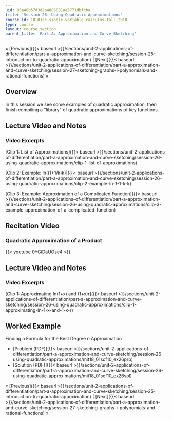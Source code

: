 ```yaml
---
uid: 83a48b57d3d2a4086881aa5771dbfcba
title: 'Session 26: Using Quadratic Approximations'
course_id: 18-01sc-single-variable-calculus-fall-2010
type: course
layout: course_section
parent_title: 'Part A: Approximation and Curve Sketching'
---
```


« [Previous]({{< baseurl >}}/sections/unit-2-applications-of-differentiation/part-a-approximation-and-curve-sketching/session-25-introduction-to-quadratic-appoximation) | [Next]({{< baseurl >}}/sections/unit-2-applications-of-differentiation/part-a-approximation-and-curve-sketching/session-27-sketching-graphs-i-polynomials-and-rational-functions) »

Overview
--------

In this session we see some examples of quadratic approximation, then finish compiling a "library" of quadratic approximations of key functions.

Lecture Video and Notes
-----------------------

### Video Excerpts

[Clip 1: List of Approximations]({{< baseurl >}}/sections/unit-2-applications-of-differentiation/part-a-approximation-and-curve-sketching/session-26-using-quadratic-approximations/clip-1-list-of-approximations)

[Clip 2: Example: ln((1+1/k)k)]({{< baseurl >}}/sections/unit-2-applications-of-differentiation/part-a-approximation-and-curve-sketching/session-26-using-quadratic-approximations/clip-2-example-ln-1-1-k-k)

[Clip 3: Example: Approximation of a Complicated Function]({{< baseurl >}}/sections/unit-2-applications-of-differentiation/part-a-approximation-and-curve-sketching/session-26-using-quadratic-approximations/clip-3-example-approximation-of-a-complicated-function)

Recitation Video
----------------

### Quadratic Approximation of a Product

{{< youtube 0YGiDaUOse4 >}}

Lecture Video and Notes
-----------------------

### Video Excerpts

[Clip 1: Approximating ln(1+x) and (1+x)r]({{< baseurl >}}/sections/unit-2-applications-of-differentiation/part-a-approximation-and-curve-sketching/session-26-using-quadratic-approximations/clip-1-approximating-ln-1-x-and-1-x-r)

Worked Example
--------------

Finding a Formula for the Best Degree n Approximation

*   [Problem (PDF)]({{< baseurl >}}/sections/unit-2-applications-of-differentiation/part-a-approximation-and-curve-sketching/session-26-using-quadratic-approximations/mit18_01scf10_ex26prb)
*   [Solution (PDF)]({{< baseurl >}}/sections/unit-2-applications-of-differentiation/part-a-approximation-and-curve-sketching/session-26-using-quadratic-approximations/mit18_01scf10_ex26sol)

« [Previous]({{< baseurl >}}/sections/unit-2-applications-of-differentiation/part-a-approximation-and-curve-sketching/session-25-introduction-to-quadratic-appoximation) | [Next]({{< baseurl >}}/sections/unit-2-applications-of-differentiation/part-a-approximation-and-curve-sketching/session-27-sketching-graphs-i-polynomials-and-rational-functions) »